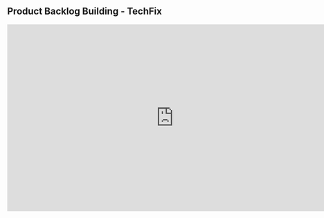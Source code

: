 ## Product Backlog Building - TechFix

<iframe width="768" height="432" src="https://miro.com/app/live-embed/uXjVInp8zlQ=/?embedMode=view_only_without_ui&moveToViewport=-3123,-7999,6105,3324&embedId=243117769261" frameborder="0" scrolling="no" allow="fullscreen; clipboard-read; clipboard-write" allowfullscreen></iframe>